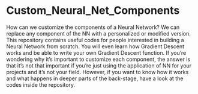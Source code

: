 # Custom_Neural_Net_Components
How can we customize the components of a Neural Network? We can replace any component of the NN with a personalized or modified version. This repository contains useful codes for people interested in building a Neural Network from scratch. You will even learn how Gradient Descent works and be able to write your own Gradient Descent function. If you’re wondering why it’s important to customize each component, the answer is that it’s not that important if you’re just using the application of NN for your projects and it’s not your field. However, if you want to know how it works and what happens in deeper parts of the back-stage, have a look at the codes inside the repository.
